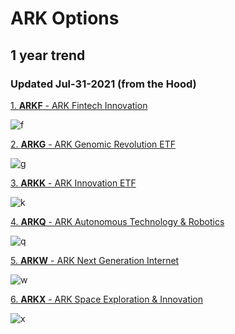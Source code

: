 # ARK Options
## 1 year trend
### Updated Jul-31-2021 (from the Hood)

[1. **ARKF** - ARK Fintech Innovation ][ARKF]
 
![f](https://docs.google.com/spreadsheets/d/e/2PACX-1vSfAkU1jTkECwZrsnT8m4X0T-TIT1kz2D6PSyBDcUoPDu7U19WVtI8bJ--H4Qf-cnQ436EHHvYRv4xH/pubchart?oid=907041931&format=image) 
 
[2. **ARKG** - ARK Genomic Revolution ETF][ARKG]
 
![g](https://docs.google.com/spreadsheets/d/e/2PACX-1vSfAkU1jTkECwZrsnT8m4X0T-TIT1kz2D6PSyBDcUoPDu7U19WVtI8bJ--H4Qf-cnQ436EHHvYRv4xH/pubchart?oid=973193882&format=image) 
 
[3. **ARKK** - ARK Innovation ETF][ARKK]
 
![k](https://docs.google.com/spreadsheets/d/e/2PACX-1vSfAkU1jTkECwZrsnT8m4X0T-TIT1kz2D6PSyBDcUoPDu7U19WVtI8bJ--H4Qf-cnQ436EHHvYRv4xH/pubchart?oid=1526945284&format=image)

[4. **ARKQ** - ARK Autonomous Technology & Robotics][ARKQ]

![q](https://docs.google.com/spreadsheets/d/e/2PACX-1vSfAkU1jTkECwZrsnT8m4X0T-TIT1kz2D6PSyBDcUoPDu7U19WVtI8bJ--H4Qf-cnQ436EHHvYRv4xH/pubchart?oid=1702347535&format=image)

[5. **ARKW** - ARK Next Generation Internet][ARKW]

![w](https://docs.google.com/spreadsheets/d/e/2PACX-1vSfAkU1jTkECwZrsnT8m4X0T-TIT1kz2D6PSyBDcUoPDu7U19WVtI8bJ--H4Qf-cnQ436EHHvYRv4xH/pubchart?oid=1143013926&format=image)

[6. **ARKX** - ARK Space Exploration & Innovation](https://robinhood.com/stocks/ARKX "ARKX on Robinhood")

![x](https://docs.google.com/spreadsheets/d/e/2PACX-1vSfAkU1jTkECwZrsnT8m4X0T-TIT1kz2D6PSyBDcUoPDu7U19WVtI8bJ--H4Qf-cnQ436EHHvYRv4xH/pubchart?oid=646823203&format=image)

[ARKF]: https://robinhood.com/stocks/ARKF "ARKF on Robinhood"
[ARKG]: https://robinhood.com/stocks/ARKG "ARKG on Robinhood"
[ARKK]: https://robinhood.com/stocks/ARKK "ARKK on Robinhood"
[ARKQ]: https://robinhood.com/stocks/ARKQ "ARKQ on Robinhood"
[ARKW]: https://robinhood.com/stocks/ARKW "ARKW on Robinhood"
[ARKX]: https://robinhood.com/stocks/ARKX "ARKX on Robinhood"
